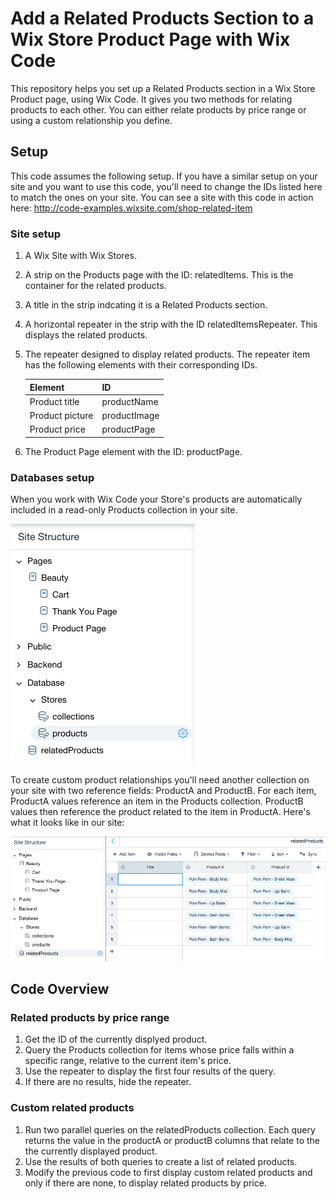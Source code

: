 # Add a Related Products Section to a Wix Store Product Page with Wix Code
This repository helps you set up a Related Products section in a Wix Store Product page, using Wix Code. It gives you two methods for relating products to each other. You can either relate products by price range or using a custom relationship you define.
## Setup
This code assumes the following setup. If you have a similar setup on your site and you want to use this code, you'll need to change the IDs listed here to match the ones on your site. You can see a site with this code in action here: http://code-examples.wixsite.com/shop-related-item
### Site setup
1. A Wix Site with Wix Stores.
2. A strip on the Products page with the ID: relatedItems. This is the container for the related products.
3. A title in the strip indcating it is a Related Products section.
4. A horizontal repeater in the strip with the ID relatedItemsRepeater. This displays the related products. 
5. The repeater designed to display related products. The repeater item has the following elements with their corresponding IDs.

   |Element|ID|
   |-------|--|
   |Product title| productName|
   |Product picture| productImage|
   |Product price| productPage|
6. The Product Page element with the ID: productPage.

### Databases setup
When you work with Wix Code your Store's products are automatically included in a read-only Products collection in your site.

![Product collection](https://github.com/jeffreya/wix-code/blob/master/related_products_DB.png)

To create custom product relationships you'll need another collection on your site with two reference fields: ProductA and ProductB. For each item, ProductA values reference an item in the Products collection. ProductB values then reference the  product related to the item in ProductA. Here's what it looks like in our site:

![relatedProducts collection](https://github.com/jeffreya/wix-code/blob/master/related_products_related.png)

## Code Overview
### Related products by price range
1. Get the ID of the currently displyed product.
2. Query the Products collection for items whose price falls within a specific range, relative to the current item's price.
3. Use the repeater to display the first four results of the query.
4. If there are no results, hide the repeater.

### Custom related products
1. Run two parallel queries on the relatedProducts collection. Each query returns the value in the productA or productB columns that relate to the the currently displayed product.
2. Use the results of both queries to create a list of related products.
3. Modify the previous code to first display custom related products and only if there are none, to display related products by price. 
